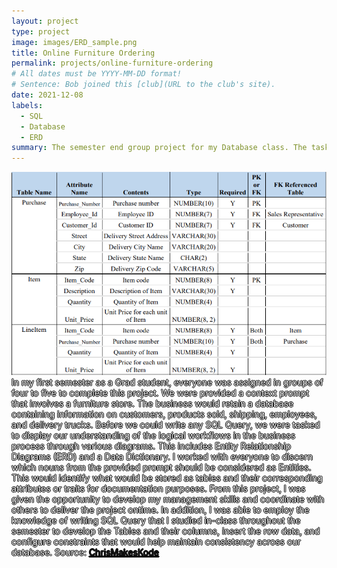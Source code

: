 ```yaml
---
layout: project
type: project
image: images/ERD_sample.png
title: Online Furniture Ordering
permalink: projects/online-furniture-ordering
# All dates must be YYYY-MM-DD format!
# Sentence: Bob joined this [club](URL to the club's site).
date: 2021-12-08
labels:
  - SQL
  - Database
  - ERD
summary: The semester end group project for my Database class. The task is to understand the database logic for a furniture store processing and shipping orders to customers.
---
```


<img class="ui medium right floated rounded image" src="../images/DD_Sample.png">
<span style="color: white; text-shadow: -1px 0 black, 0 1px black, 1px 0 black, 0 -1px black;">
  In my first semester as a Grad student, everyone was assigned in groups of four to five to complete this project. We were provided a context prompt that involves a furniture store. The business would retain a database containing information on customers, products sold, shipping, employees, and delivery trucks. Before we could write any SQL Query, we were tasked to display our understanding of the logical workflows in the business process through various diagrams. This includes Entity Relationship Diagrams (ERD) and a Data Dictionary.</span>

<span style="color: white; text-shadow: -1px 0 black, 0 1px black, 1px 0 black, 0 -1px black;">
  I worked with everyone to discern which nouns from the provided prompt should be considered as Entities. This would identify what would be stored as tables and their corresponding attributes or traits for documentation purposes.</span>

<span style="color: white; text-shadow: -1px 0 black, 0 1px black, 1px 0 black, 0 -1px black;">
  From this project, I was given the opportunity to develop my management skills and coordinate with others to deliver the project ontime. In addition, I was able to employ the knowledge of writing SQL Query that I studied in-class throughout the semester to develop the Tables and their columns, insert the row data, and configure constraints that would help maintain consistency across our database.</span>

<span style="color: white; text-shadow: -1px 0 black, 0 1px black, 1px 0 black, 0 -1px black;">
  Source: <a href="https://github.com/"><i class="large github icon"></i>ChrisMakesKode</a></span>
